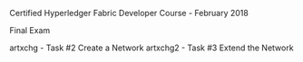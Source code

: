 Certified Hyperledger Fabric Developer Course - February 2018

Final Exam

artxchg   - Task #2 Create a Network
artxchg2  - Task #3 Extend the Network